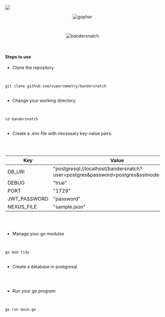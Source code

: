 
<a href="https://documenter.getpostman.com/view/7086087/SzS8rjbV?version=latest"><img src="https://img.shields.io/badge/-Documentation-black?logo=postman"></a>
<p align="center"><img src="https://i.ibb.co/5xcNxBK/gopher.png" alt="gopher"></p>
<br>
<p align="center"><img src="https://i.ibb.co/Pr917y2/bandersnatch.png" alt="bandersnatch" border="0"></p>
<br>
<h4> Steps to use </h4>

- Clone the repository
<br>

`git clone github.com/supercmmetry/bandersnatch`
<br>
<br>

- Change your working directory
<br>

`cd bandersnatch`
<br>
<br>

- Create a .env file with necessary key-value pairs.
<br>
<br>

| Key          	| Value                                                                                 	|
|--------------	|---------------------------------------------------------------------------------------	|
| DB_URI       	| "postgresql://localhost/bandersnatch?user=postgres&password=postgres&sslmode=disable" 	|
| DEBUG        	| "true"                                                                                	|
| PORT         	| "1729"                                                                                	|
| JWT_PASSWORD 	| "password"                                                                            	|
| NEXUS_FILE   	| "sample.json"                                                                         	|

<br>
<br>

- Manage your go modules
<br>

 `go mod tidy`
<br>
<br>

- Create a database in postgresql
<br>
<br>

- Run your go program
<br>

`go run main.go`
<br>
<br>
